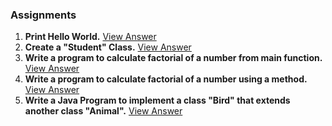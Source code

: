 ### Assignments
1. **Print Hello World.** [View Answer](./HelloWorld.java)
2. **Create a "Student" Class.** [View Answer](./Student.java)
3. **Write a program to calculate factorial of a number from main function.** [View Answer](./Factorial.java)
4. **Write a program to calculate factorial of a number using a method.** [View Answer](./FactorialMethod.java)
5. **Write a Java Program to implement a class "Bird" that extends another class "Animal".** [View Answer](./AnimalBird.java)